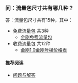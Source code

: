 ### 问：流量包尺寸共有哪几种？
答：流量包尺寸共有15种，其中：
- 免费流量包 共3种
  - [ 金刚免费流量包](https://a2zitpro.github.io/web/免费流量)
- 收费流量包 共12种
  - [ 金刚1.0金刚号梯价格表 ](https://a2zitpro.github.io/web/金刚1.0梯价格表)



#### 推荐阅读
- [问题与解答](https://a2zitpro.github.io/web/列表-问题与解答)

